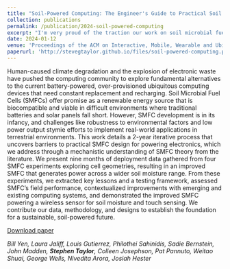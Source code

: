 ```yaml
---
title: "Soil-Powered Computing: The Engineer's Guide to Practical Soil Microbial Fuel Cell Design"
collection: publications
permalink: /publication/2024-soil-powered-computing
excerpt: "I'm very proud of the traction our work on soil microbial fuel cell design has gotten. Accepted in [ACM IMWUT](https://dl.acm.org/journal/imwut)."
date: 2024-01-12
venue: 'Proceedings of the ACM on Interactive, Mobile, Wearable and Ubiquitous Technologies'
paperurl: 'http://stevegtaylor.github.io/files/soil-powered-computing.pdf'
---
```


Human-caused climate degradation and the explosion of electronic waste have pushed the computing community to explore
fundamental alternatives to the current battery-powered, over-provisioned ubiquitous computing devices that need constant
replacement and recharging. Soil Microbial Fuel Cells (SMFCs) offer promise as a renewable energy source that is biocompatible
and viable in difficult environments where traditional batteries and solar panels fall short. However, SMFC development is
in its infancy, and challenges like robustness to environmental factors and low power output stymie efforts to implement
real-world applications in terrestrial environments. This work details a 2-year iterative process that uncovers barriers to
practical SMFC design for powering electronics, which we address through a mechanistic understanding of SMFC theory from
the literature. We present nine months of deployment data gathered from four SMFC experiments exploring cell geometries,
resulting in an improved SMFC that generates power across a wider soil moisture range. From these experiments, we extracted
key lessons and a testing framework, assessed SMFC’s field performance, contextualized improvements with emerging and
existing computing systems, and demonstrated the improved SMFC powering a wireless sensor for soil moisture and touch
sensing. We contribute our data, methodology, and designs to establish the foundation for a sustainable, soil-powered future.

[Download paper](http://stevegtaylor.github.io/files/soil-powered-computing.pdf)

*Bill Yen, Laura Jaliff, Louis Gutierrez, Philothei Sahinidis, Sadie Bernstein, John Madden, **Stephen Taylor**, Colleen Josephson, Pat Pannuto, Weitao Shuai, George Wells, Nivedita Arora, Josiah Hester*